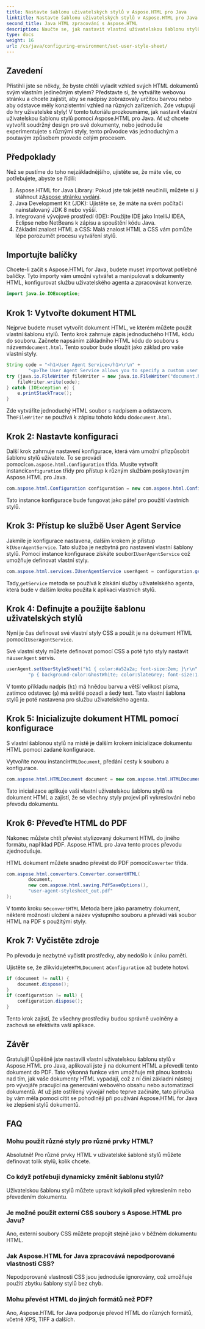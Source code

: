 ```yaml
---
title: Nastavte šablonu uživatelských stylů v Aspose.HTML pro Java
linktitle: Nastavte šablonu uživatelských stylů v Aspose.HTML pro Java
second_title: Java HTML zpracování s Aspose.HTML
description: Naučte se, jak nastavit vlastní uživatelskou šablonu stylů v Aspose.HTML pro Java, vylepšit styl vašeho dokumentu a snadno převést HTML do PDF.
type: docs
weight: 16
url: /cs/java/configuring-environment/set-user-style-sheet/
---
```

## Zavedení
Přistihli jste se někdy, že byste chtěli vyladit vzhled svých HTML dokumentů svým vlastním jedinečným stylem? Představte si, že vytváříte webovou stránku a chcete zajistit, aby se nadpisy zobrazovaly určitou barvou nebo aby odstavce měly konzistentní vzhled na různých zařízeních. Zde vstupují do hry uživatelské styly! V tomto tutoriálu prozkoumáme, jak nastavit vlastní uživatelskou šablonu stylů pomocí Aspose.HTML pro Java. Ať už chcete vytvořit soudržný design pro své dokumenty, nebo jednoduše experimentujete s různými styly, tento průvodce vás jednoduchým a poutavým způsobem provede celým procesem.
## Předpoklady
Než se pustíme do toho nejzákladnějšího, ujistěte se, že máte vše, co potřebujete, abyste se řídili:
1.  Aspose.HTML for Java Library: Pokud jste tak ještě neučinili, můžete si ji stáhnout z[Aspose stránku vydání](https://releases.aspose.com/html/java/).
2. Java Development Kit (JDK): Ujistěte se, že máte na svém počítači nainstalovaný JDK 8 nebo vyšší.
3. Integrované vývojové prostředí (IDE): Použijte IDE jako IntelliJ IDEA, Eclipse nebo NetBeans k zápisu a spouštění kódu Java.
4. Základní znalost HTML a CSS: Malá znalost HTML a CSS vám pomůže lépe porozumět procesu vytváření stylů.

## Importujte balíčky
Chcete-li začít s Aspose.HTML for Java, budete muset importovat potřebné balíčky. Tyto importy vám umožní vytvářet a manipulovat s dokumenty HTML, konfigurovat službu uživatelského agenta a zpracovávat konverze.
```java
import java.io.IOException;
```
## Krok 1: Vytvořte dokument HTML
Nejprve budete muset vytvořit dokument HTML, ve kterém můžete použít vlastní šablonu stylů. Tento krok zahrnuje zápis jednoduchého HTML kódu do souboru.
 Začnete napsáním základního HTML kódu do souboru s názvem`document.html`. Tento soubor bude sloužit jako základ pro vaše vlastní styly.
```java
String code = "<h1>User Agent Service</h1>\r\n" +
        "<p>The User Agent Service allows you to specify a custom user stylesheet, a primary character set for the document, language, and fonts settings.</p>\r\n";
try (java.io.FileWriter fileWriter = new java.io.FileWriter("document.html")) {
    fileWriter.write(code);
} catch (IOException e) {
    e.printStackTrace();
}
```
 Zde vytváříte jednoduchý HTML soubor s nadpisem a odstavcem. The`FileWriter` se používá k zápisu tohoto kódu do`document.html`.
## Krok 2: Nastavte konfiguraci
Další krok zahrnuje nastavení konfigurace, která vám umožní přizpůsobit šablonu stylů uživatele. To se provádí pomocí`com.aspose.html.Configuration` třída.
 Musíte vytvořit instanci`Configuration` třídy pro přístup k různým službám poskytovaným Aspose.HTML pro Java.
```java
com.aspose.html.Configuration configuration = new com.aspose.html.Configuration();
```
Tato instance konfigurace bude fungovat jako páteř pro použití vlastních stylů.
## Krok 3: Přístup ke službě User Agent Service
 Jakmile je konfigurace nastavena, dalším krokem je přístup k`IUserAgentService`. Tato služba je nezbytná pro nastavení vlastní šablony stylů.
 Pomocí instance konfigurace získáte soubor`IUserAgentService` což umožňuje definovat vlastní styly.
```java
com.aspose.html.services.IUserAgentService userAgent = configuration.getService(com.aspose.html.services.IUserAgentService.class);
```
 Tady,`getService` metoda se používá k získání služby uživatelského agenta, která bude v dalším kroku použita k aplikaci vlastních stylů.
## Krok 4: Definujte a použijte šablonu uživatelských stylů
 Nyní je čas definovat své vlastní styly CSS a použít je na dokument HTML pomocí`IUserAgentService`.

Své vlastní styly můžete definovat pomocí CSS a poté tyto styly nastavit na`userAgent` servis.
```java
userAgent.setUserStyleSheet("h1 { color:#a52a2a; font-size:2em; }\r\n" +
        "p { background-color:GhostWhite; color:SlateGrey; font-size:1.2em; }\r\n");
```
V tomto příkladu nadpis (`h1`) má hnědou barvu a větší velikost písma, zatímco odstavec (`p`) má světlé pozadí a šedý text. Tato vlastní šablona stylů je poté nastavena pro službu uživatelského agenta.
## Krok 5: Inicializujte dokument HTML pomocí konfigurace
S vlastní šablonou stylů na místě je dalším krokem inicializace dokumentu HTML pomocí zadané konfigurace.

 Vytvoříte novou instanci`HTMLDocument`, předání cesty k souboru a konfigurace.
```java
com.aspose.html.HTMLDocument document = new com.aspose.html.HTMLDocument("document.html", configuration);
```
Tato inicializace aplikuje vaši vlastní uživatelskou šablonu stylů na dokument HTML a zajistí, že se všechny styly projeví při vykreslování nebo převodu dokumentu.
## Krok 6: Převeďte HTML do PDF
Nakonec můžete chtít převést stylizovaný dokument HTML do jiného formátu, například PDF. Aspose.HTML pro Java tento proces převodu zjednodušuje.

HTML dokument můžete snadno převést do PDF pomocí`Converter` třída.
```java
com.aspose.html.converters.Converter.convertHTML(
        document,
        new com.aspose.html.saving.PdfSaveOptions(),
        "user-agent-stylesheet_out.pdf"
);
```
 V tomto kroku se`convertHTML` Metoda bere jako parametry dokument, některé možnosti uložení a název výstupního souboru a převádí váš soubor HTML na PDF s použitými styly.
## Krok 7: Vyčistěte zdroje
Po převodu je nezbytné vyčistit prostředky, aby nedošlo k úniku paměti.

 Ujistěte se, že zlikvidujete`HTMLDocument` a`Configuration` až budete hotovi.
```java
if (document != null) {
    document.dispose();
}
if (configuration != null) {
    configuration.dispose();
}
```
Tento krok zajistí, že všechny prostředky budou správně uvolněny a zachová se efektivita vaší aplikace.

## Závěr
Gratuluji! Úspěšně jste nastavili vlastní uživatelskou šablonu stylů v Aspose.HTML pro Java, aplikovali jste ji na dokument HTML a převedli tento dokument do PDF. Tato výkonná funkce vám umožňuje mít plnou kontrolu nad tím, jak vaše dokumenty HTML vypadají, což z ní činí základní nástroj pro vývojáře pracující na generování webového obsahu nebo automatizaci dokumentů. Ať už jste ostřílený vývojář nebo teprve začínáte, tato příručka by vám měla pomoci cítit se pohodlněji při používání Aspose.HTML for Java ke zlepšení stylů dokumentů.
## FAQ
### Mohu použít různé styly pro různé prvky HTML?  
Absolutně! Pro různé prvky HTML v uživatelské šabloně stylů můžete definovat tolik stylů, kolik chcete.
### Co když potřebuji dynamicky změnit šablonu stylů?  
Uživatelskou šablonu stylů můžete upravit kdykoli před vykreslením nebo převedením dokumentu.
### Je možné použít externí CSS soubory s Aspose.HTML pro Javu?  
Ano, externí soubory CSS můžete propojit stejně jako v běžném dokumentu HTML.
### Jak Aspose.HTML for Java zpracovává nepodporované vlastnosti CSS?  
Nepodporované vlastnosti CSS jsou jednoduše ignorovány, což umožňuje použití zbytku šablony stylů bez chyb.
### Mohu převést HTML do jiných formátů než PDF?  
Ano, Aspose.HTML for Java podporuje převod HTML do různých formátů, včetně XPS, TIFF a dalších.